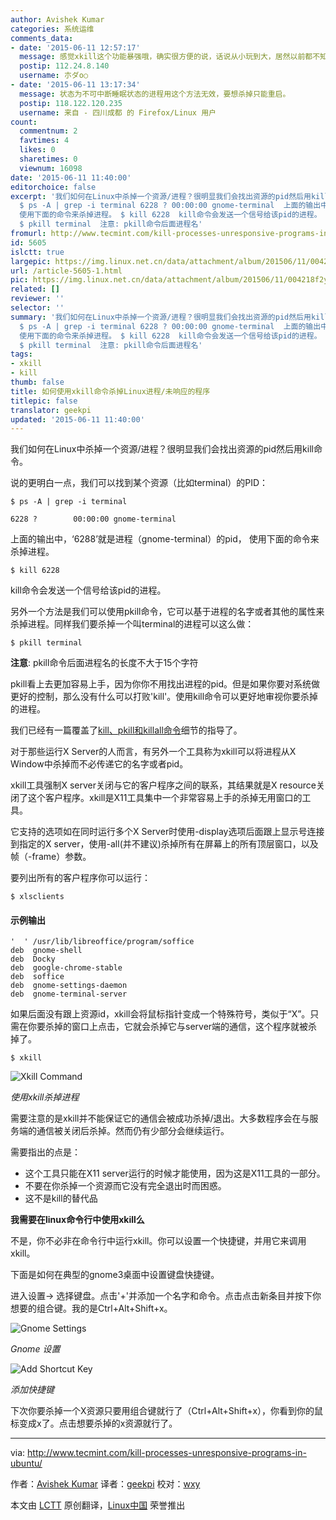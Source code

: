 ```yaml
---
author: Avishek Kumar
categories: 系统运维
comments_data:
- date: '2015-06-11 12:57:17'
  message: 感觉xkill这个功能暴强哦，确实很方便的说，话说从小玩到大，居然以前都不知道还有这么一个命令，好笨的说
  postip: 112.24.8.140
  username: 朩ダo○
- date: '2015-06-11 13:17:34'
  message: 状态为不可中断睡眠状态的进程用这个方法无效，要想杀掉只能重启。
  postip: 118.122.120.235
  username: 来自 - 四川成都 的 Firefox/Linux 用户
count:
  commentnum: 2
  favtimes: 4
  likes: 0
  sharetimes: 0
  viewnum: 16098
date: '2015-06-11 11:40:00'
editorchoice: false
excerpt: '我们如何在Linux中杀掉一个资源/进程？很明显我们会找出资源的pid然后用kill命令。 说的更明白一点，我们可以找到某个资源（比如terminal）的PID：
  $ ps -A | grep -i terminal 6228 ? 00:00:00 gnome-terminal  上面的输出中，6288就是进程（gnome-terminal）的pid，
  使用下面的命令来杀掉进程。 $ kill 6228  kill命令会发送一个信号给该pid的进程。 另外一个方法是我们可以使用pkill命令，它可以基于进程的名字或者其他的属性来杀掉进程。同样我们要杀掉一个叫terminal的进程可以这么做：
  $ pkill terminal  注意: pkill命令后面进程名'
fromurl: http://www.tecmint.com/kill-processes-unresponsive-programs-in-ubuntu/
id: 5605
islctt: true
largepic: https://img.linux.net.cn/data/attachment/album/201506/11/004218f2ybssyrrr0rz4sm.png
url: /article-5605-1.html
pic: https://img.linux.net.cn/data/attachment/album/201506/11/004218f2ybssyrrr0rz4sm.png.thumb.jpg
related: []
reviewer: ''
selector: ''
summary: '我们如何在Linux中杀掉一个资源/进程？很明显我们会找出资源的pid然后用kill命令。 说的更明白一点，我们可以找到某个资源（比如terminal）的PID：
  $ ps -A | grep -i terminal 6228 ? 00:00:00 gnome-terminal  上面的输出中，6288就是进程（gnome-terminal）的pid，
  使用下面的命令来杀掉进程。 $ kill 6228  kill命令会发送一个信号给该pid的进程。 另外一个方法是我们可以使用pkill命令，它可以基于进程的名字或者其他的属性来杀掉进程。同样我们要杀掉一个叫terminal的进程可以这么做：
  $ pkill terminal  注意: pkill命令后面进程名'
tags:
- xkill
- kill
thumb: false
title: 如何使用xkill命令杀掉Linux进程/未响应的程序
titlepic: false
translator: geekpi
updated: '2015-06-11 11:40:00'
---
```


我们如何在Linux中杀掉一个资源/进程？很明显我们会找出资源的pid然后用kill命令。


说的更明白一点，我们可以找到某个资源（比如terminal）的PID：



```
$ ps -A | grep -i terminal

6228 ?        00:00:00 gnome-terminal

```

上面的输出中，‘6288’就是进程（gnome-terminal）的pid， 使用下面的命令来杀掉进程。



```
$ kill 6228

```

kill命令会发送一个信号给该pid的进程。


另外一个方法是我们可以使用pkill命令，它可以基于进程的名字或者其他的属性来杀掉进程。同样我们要杀掉一个叫terminal的进程可以这么做：



```
$ pkill terminal

```

**注意**: pkill命令后面进程名的长度不大于15个字符


pkill看上去更加容易上手，因为你你不用找出进程的pid。但是如果你要对系统做更好的控制，那么没有什么可以打败'kill'。使用kill命令可以更好地审视你要杀掉的进程。


我们已经有一篇覆盖了[kill、pkill和killall命令](/article-2116-1.html)细节的指导了。


对于那些运行X Server的人而言，有另外一个工具称为xkill可以将进程从X Window中杀掉而不必传递它的名字或者pid。


xkill工具强制X server关闭与它的客户程序之间的联系，其结果就是X resource关闭了这个客户程序。xkill是X11工具集中一个非常容易上手的杀掉无用窗口的工具。


它支持的选项如在同时运行多个X Server时使用-display选项后面跟上显示号连接到指定的X server，使用-all(并不建议)杀掉所有在屏幕上的所有顶层窗口，以及帧（-frame）参数。


要列出所有的客户程序你可以运行：



```
$ xlsclients

```

#### 示例输出



```
'  ' /usr/lib/libreoffice/program/soffice
deb  gnome-shell
deb  Docky
deb  google-chrome-stable
deb  soffice
deb  gnome-settings-daemon
deb  gnome-terminal-server

```

如果后面没有跟上资源id，xkill会将鼠标指针变成一个特殊符号，类似于“X”。只需在你要杀掉的窗口上点击，它就会杀掉它与server端的通信，这个程序就被杀掉了。



```
$ xkill

```

![Xkill Command](/data/attachment/album/201506/11/004218f2ybssyrrr0rz4sm.png)


*使用xkill杀掉进程*


需要注意的是xkill并不能保证它的通信会被成功杀掉/退出。大多数程序会在与服务端的通信被关闭后杀掉。然而仍有少部分会继续运行。


需要指出的点是：


* 这个工具只能在X11 server运行的时候才能使用，因为这是X11工具的一部分。
* 不要在你杀掉一个资源而它没有完全退出时而困惑。
* 这不是kill的替代品


**我需要在linux命令行中使用xkill么**


不是，你不必非在命令行中运行xkill。你可以设置一个快捷键，并用它来调用xkill。


下面是如何在典型的gnome3桌面中设置键盘快捷键。


进入设置-> 选择键盘。点击'+'并添加一个名字和命令。点击点击新条目并按下你想要的组合键。我的是Ctrl+Alt+Shift+x。


![Gnome Settings](/data/attachment/album/201506/11/004218ktt62fmz2op26p25.png)


*Gnome 设置*


![Add Shortcut Key](/data/attachment/album/201506/11/004219j9w93ia6sg6hwj8s.png)


*添加快捷键*


下次你要杀掉一个X资源只要用组合键就行了（Ctrl+Alt+Shift+x），你看到你的鼠标变成x了。点击想要杀掉的x资源就行了。




---


via: <http://www.tecmint.com/kill-processes-unresponsive-programs-in-ubuntu/>


作者：[Avishek Kumar](http://www.tecmint.com/author/avishek/) 译者：[geekpi](https://github.com/geekpi) 校对：[wxy](https://github.com/wxy)


本文由 [LCTT](https://github.com/LCTT/TranslateProject) 原创翻译，[Linux中国](https://linux.cn/) 荣誉推出